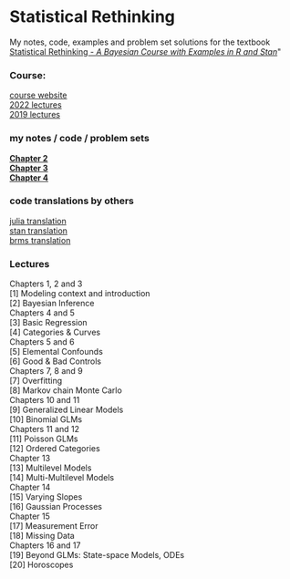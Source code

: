
<!-- README.md is generated from README.Rmd. Please edit that file -->

# Statistical Rethinking

<!-- badges: start -->

<!-- badges: end -->

My notes, code, examples and problem set solutions for the textbook
[Statistical Rethinking - *A Bayesian Course with Examples in R and
Stan*](https://xcelab.net/rm/statistical-rethinking/)"

### Course:

[course website](https://xcelab.net/rm/statistical-rethinking/)  
[2022
lectures](https://www.youtube.com/playlist?list=PLDcUM9US4XdMROZ57-OIRtIK0aOynbgZN)  
[2019
lectures](https://www.youtube.com/channel/UCNJK6_DZvcMqNSzQdEkzvzA)

### my notes / code / problem sets

[**Chapter 2**](https://github.com/MattPM/Rthink/blob/master/Chapter%202.%20Small%20Worlds%20and%20Large%20Worlds/ch2.md)  
[**Chapter 3**](https://github.com/MattPM/Rthink/blob/master/Chapter%203.%20Sampling%20the%20Imaginary/ch3.md)  
[**Chapter 4**](https://github.com/MattPM/Rthink/blob/master/Chapter%204.%20Geocentric%20Models/Ch4.md)

### code translations by others

[julia translation](https://github.com/StatisticalRethinkingJulia)  
[stan translation](https://vincentarelbundock.github.io/rethinking2/)  
[brms translation](https://bookdown.org/content/4857/)

### Lectures

Chapters 1, 2 and 3  
\[1\] Modeling context and introduction  
\[2\] Bayesian Inference  
Chapters 4 and 5  
\[3\] Basic Regression  
\[4\] Categories & Curves  
Chapters 5 and 6  
\[5\] Elemental Confounds  
\[6\] Good & Bad Controls  
Chapters 7, 8 and 9  
\[7\] Overfitting  
\[8\] Markov chain Monte Carlo  
Chapters 10 and 11  
\[9\] Generalized Linear Models  
\[10\] Binomial GLMs  
Chapters 11 and 12  
\[11\] Poisson GLMs  
\[12\] Ordered Categories  
Chapter 13  
\[13\] Multilevel Models  
\[14\] Multi-Multilevel Models  
Chapter 14  
\[15\] Varying Slopes  
\[16\] Gaussian Processes  
Chapter 15  
\[17\] Measurement Error  
\[18\] Missing Data  
Chapters 16 and 17  
\[19\] Beyond GLMs: State-space Models, ODEs  
\[20\] Horoscopes
